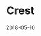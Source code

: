 ---
title: "Crest"
date: "2018-05-10"
info: "S.T.E.A.M is a daycare centre that focuses on science, technology, engineering, art and mathematics. The client wanted something modern and original that conveyed their core values. The client loved my initial drawings and how it immediately conveyed what they were about, It only took a few colour changes before we landed on pastel blue and grey."
image: "./images/crest1.png"
---